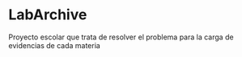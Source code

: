 # LabArchive

Proyecto escolar que trata de resolver el problema para la carga de evidencias de cada materia

